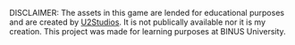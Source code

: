DISCLAIMER: The assets in this game are lended for educational purposes and are created by [U2Studios](https://u2studio.itch.io/). It is not publically available nor it is my creation.
This project was made for learning purposes at BINUS University.
